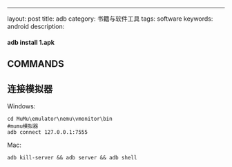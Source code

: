 ---
layout: post
title: adb
category: 书籍与软件工具
tags: software
keywords: android
description: 

#### adb install 1.apk

## COMMANDS

## 连接模拟器

Windows:
```
cd MuMu\emulator\nemu\vmonitor\bin
#mumu模拟器
adb connect 127.0.0.1:7555
```

Mac:
```
adb kill-server && adb server && adb shell
```